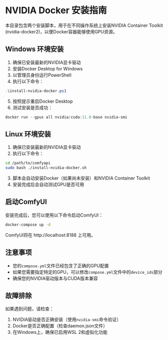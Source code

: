 # NVIDIA Docker 安装指南

本目录包含两个安装脚本，用于在不同操作系统上安装NVIDIA Container Toolkit (nvidia-docker2)，以便Docker容器能够使用GPU资源。

## Windows 环境安装

1. 确保已安装最新的NVIDIA显卡驱动
2. 安装Docker Desktop for Windows
3. 以管理员身份运行PowerShell
4. 执行以下命令：

```powershell
.\install-nvidia-docker.ps1
```

5. 按照提示重启Docker Desktop
6. 测试安装是否成功：

```powershell
docker run --gpus all nvidia/cuda:11.0-base nvidia-smi
```

## Linux 环境安装

1. 确保已安装最新的NVIDIA显卡驱动
2. 执行以下命令：

```bash
cd /path/to/comfyapi
sudo bash ./install-nvidia-docker.sh
```

3. 脚本会自动安装Docker（如果尚未安装）和NVIDIA Container Toolkit
4. 安装完成后会自动测试GPU是否可用

## 启动ComfyUI

安装完成后，您可以使用以下命令启动ComfyUI：

```bash
docker-compose up -d
```

ComfyUI将在 http://localhost:8188 上可用。

## 注意事项

- 您的`compose.yml`文件已经包含了正确的GPU配置
- 如果您需要指定特定的GPU，可以修改`compose.yml`文件中的`device_ids`部分
- 确保您的NVIDIA驱动版本与CUDA版本兼容

## 故障排除

如果遇到问题，请检查：

1. NVIDIA驱动是否正确安装（使用`nvidia-smi`命令验证）
2. Docker是否正确配置（检查daemon.json文件）
3. 在Windows上，确保已启用WSL 2和虚拟化功能